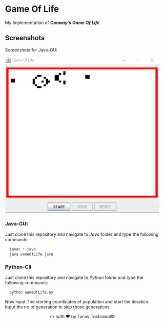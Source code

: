 # Game Of Life
My Implementation of __*Conway's Game Of Life*__

## Screenshots
Screenshots for Java-GUI

<img src='https://github.com/AlphaBAT69/GameOfLife/blob/master/gifs/java.gif' width='700px'>

### Java-GUI
Just clone this repository and navigate to _Java_ folder and type the following commands:

```java
  javac *.java
  java GameOfLife.java
```

### Python-Cli
Just clone this repository and navigate to _Python_ folder and type the following commands:

```py
  python GameOfLife.py
```
Now input The starting coordinates of population and start the iteration.
Input the no of generation to skip those generations.

<p align="center"><> with &hearts; by Tanay Toshniwal&copy;</p>
